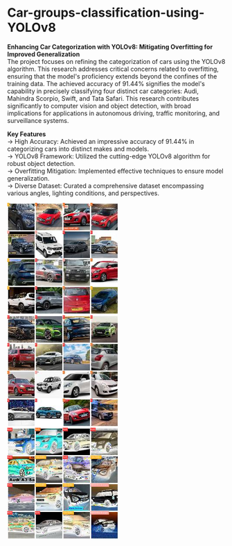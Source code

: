 # Car-groups-classification-using-YOLOv8

**Enhancing Car Categorization with YOLOv8: Mitigating Overfitting for Improved Generalization**<br>
The project focuses on refining the categorization of cars using the YOLOv8 algorithm. This research addresses critical concerns related to overfitting, ensuring that the model's proficiency extends beyond the confines of the training data. The achieved accuracy of 91.44% signifies the model's capability in precisely classifying four distinct car categories: Audi, Mahindra Scorpio, Swift, and Tata Safari. This research contributes significantly to computer vision and object detection, with broad implications for applications in autonomous driving, traffic monitoring, and surveillance systems.

**Key Features**<br>
-> High Accuracy: Achieved an impressive accuracy of 91.44% in categorizing cars into distinct makes and models. <br>
-> YOLOv8 Framework: Utilized the cutting-edge YOLOv8 algorithm for robust object detection. <br>
-> Overfitting Mitigation: Implemented effective techniques to ensure model generalization. <br>
-> Diverse Dataset: Curated a comprehensive dataset encompassing various angles, lighting conditions, and perspectives.<br>

![Training image](train_batch1.jpg)           ![Training image](train_batch1250.jpg)
![validation](val_batch0_labels.jpg)          
